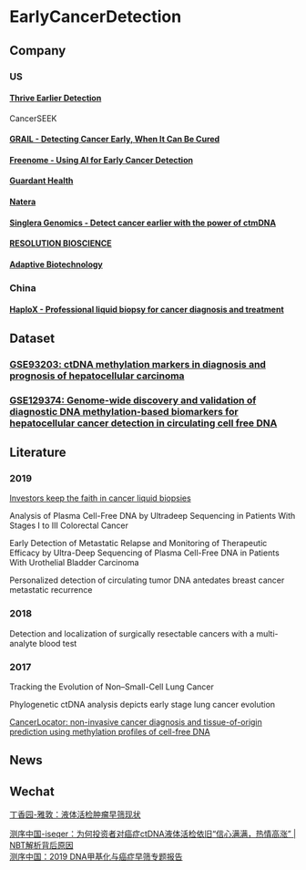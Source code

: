 # EarlyCancerDetection

## Company

### US

#### [Thrive Earlier Detection](https://thrivedetect.com/)
CancerSEEK

#### [GRAIL - Detecting Cancer Early, When It Can Be Cured](https://grail.com/)

#### [Freenome - Using AI for Early Cancer Detection](https://www.freenome.com/)

#### [Guardant Health](https://guardanthealth.com/)

#### [Natera](https://www.natera.com/)

#### [Singlera Genomics - Detect cancer earlier with the power of ctmDNA](https://singleraoncology.com/)

#### [RESOLUTION BIOSCIENCE](http://www.resolutionbio.com/)

#### [Adaptive Biotechnology](https://www.adaptivebiotech.com/)


### China

#### [HaploX - Professional liquid biopsy for cancer diagnosis and treatment](https://www.haplox.com/)


## Dataset

### [GSE93203: ctDNA methylation markers in diagnosis and prognosis of hepatocellular carcinoma](https://www.ncbi.nlm.nih.gov/geo/query/acc.cgi?acc=GSE93203)

### [GSE129374: Genome-wide discovery and validation of diagnostic DNA methylation-based biomarkers for hepatocellular cancer detection in circulating cell free DNA](https://www.ncbi.nlm.nih.gov/geo/query/acc.cgi?acc=GSE129374)

## Literature

### 2019

[Investors keep the faith in cancer liquid biopsies](https://www.nature.com/articles/d41587-019-00022-7)  

Analysis of Plasma Cell-Free DNA by Ultradeep Sequencing in Patients With Stages I to III Colorectal Cancer  

Early Detection of Metastatic Relapse and Monitoring of Therapeutic Efficacy by Ultra-Deep Sequencing of Plasma Cell-Free DNA in Patients With Urothelial Bladder Carcinoma  

Personalized detection of circulating tumor DNA antedates breast cancer metastatic recurrence  



### 2018

Detection and localization of surgically resectable cancers with a multi-analyte blood test

### 2017

Tracking the Evolution of Non–Small-Cell Lung Cancer  

Phylogenetic ctDNA analysis depicts early stage lung cancer evolution  

[CancerLocator: non-invasive cancer diagnosis and tissue-of-origin prediction using methylation profiles of cell-free DNA](https://genomebiology.biomedcentral.com/articles/10.1186/s13059-017-1191-5)  



## News


## Wechat

[丁香园-雅敦：液体活检肿瘤早筛现状](https://mp.weixin.qq.com/s/KtARYODUocv9tLFKGb7D2w)  

[测序中国-iseqer：为何投资者对癌症ctDNA液体活检依旧“信心满满，热情高涨” | NBT解析背后原因](https://mp.weixin.qq.com/s/XbXB8cpw1uMQMId7uIirfA)  
[测序中国：2019 DNA甲基化与癌症早筛专题报告](https://admin.tj.seqchina.cn/download/9)  
